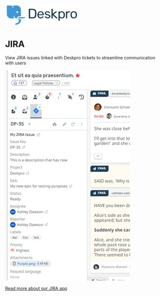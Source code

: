 ![Deskpro](https://raw.githubusercontent.com/DeskproApps/jira/master/docs/assets/deskpro-logo.svg)

JIRA
===

View JIRA issues linked with Deskpro tickets to streamline communication with users

![Shortcut - Deskpro App](https://raw.githubusercontent.com/DeskproApps/jira/master/docs/assets/jira-screenshot-01.png)

[Read more about our JIRA app](https://www.deskpro.com/apps/jira)
